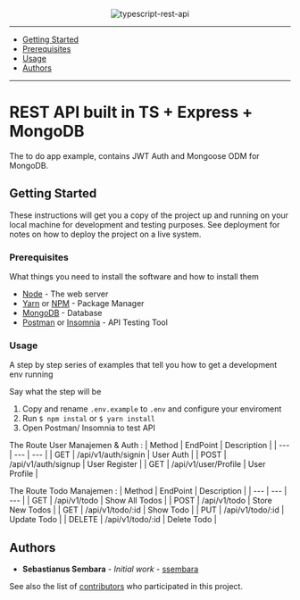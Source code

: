 <div align='center'>

![typescript-rest-api](https://raw.githubusercontent.com/ssembara/typescript-rest-api/master/cover.png)

</div>

---

- [Getting Started](#getting-started)
- [Prerequisites](#prerequisites)
- [Usage](#usage)
- [Authors](#authors)

---

# REST API built in TS + Express + MongoDB

  The to do app example, contains JWT Auth and Mongoose ODM for MongoDB.  

## Getting Started

These instructions will get you a copy of the project up and running on your local machine for development and testing purposes. See deployment for notes on how to deploy the project on a live system.

### Prerequisites

What things you need to install the software and how to install them

* [Node](https://nodejs.org/en/) - The web server
* [Yarn](https://classic.yarnpkg.com/lang/en/) or [NPM](https://www.npmjs.com/) - Package Manager
* [MongoDB](https://www.mongodb.com/) - Database
* [Postman](https://www.postman.com/) or [Insomnia](https://insomnia.rest/) - API Testing Tool

### Usage

A step by step series of examples that tell you how to get a development env running

Say what the step will be

1. Copy and rename ```.env.example``` to ```.env``` and configure your enviroment
2. Run ``` $ npm instal ``` or ```$ yarn install ```
3. Open Postman/ Insomnia to test API

The Route User Manajemen & Auth : 
| Method | EndPoint | Description |
| --- | --- | --- |
| GET | /api/v1/auth/signin | User Auth |
| POST | /api/v1/auth/signup | User Register |
| GET | /api/v1/user/Profile | User Profile |

The Route Todo Manajemen : 
| Method | EndPoint | Description |
| --- | --- | --- |
| GET | /api/v1/todo | Show All Todos |
| POST | /api/v1/todo | Store New Todos |
| GET | /api/v1/todo/:id | Show Todo |
| PUT | /api/v1/todo/:id | Update Todo |
| DELETE | /api/v1/todo/:id | Delete Todo |


## Authors

* **Sebastianus Sembara** - *Initial work* - [ssembara](https://github.com/ssembara)

See also the list of [contributors](https://github.com/ssembara/typescript-rest-api/contributors.md) who participated in this project.
